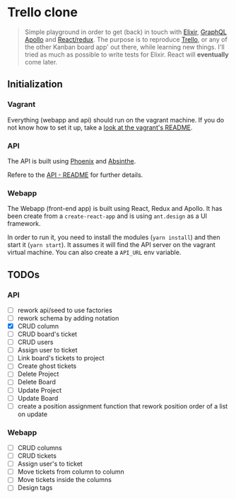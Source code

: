 # Trello clone

> Simple playground in order to get (back) in touch with [Elixir](https://elixir-lang.org/), [GraphQL](https://graphql.org/) [Apollo](https://www.apollographql.com/) and [React/redux](https://redux.js.org/).
> The purpose is to reproduce [Trello](https://trello.com/), or any of the other Kanban board app' out there, while learning new things.
> I'll tried as much as possible to write tests for Elixir. React will **eventually** come later.

## Initialization

### Vagrant
Everything (webapp and api) should run on the vagrant machine.
If you do not know how to set it up, take a [look at the vagrant's README](vagrant.d/README.md).

### API
The API is built using [Phoenix](http://phoenixframework.org/) and [Absinthe](http://absinthe-graphql.org/).

Refere to the [API - README](api/README.md) for further details.

### Webapp
The Webapp (front-end app) is built using React, Redux and Apollo.
It has been create from a `create-react-app` and is using `ant.design` as a UI framework.

In order to run it, you need to install the modules (`yarn install`) and then start it (`yarn start`).
It assumes it will find the API server on the vagrant virtual machine.
You can also create a `API_URL` env variable.

## TODOs

### API
- [ ] rework api/seed to use factories
- [ ] rework schema by adding notation
- [X] CRUD column
- [ ] CRUD board's ticket
- [ ] CRUD users
- [ ] Assign user to ticket
- [ ] Link board's tickets to project
- [ ] Create ghost tickets
- [ ] Delete Project
- [ ] Delete Board
- [ ] Update Project
- [ ] Update Board
- [ ] create a position assignment function that rework position order of a list on update

### Webapp
- [ ] CRUD columns
- [ ] CRUD tickets
- [ ] Assign user's to ticket
- [ ] Move tickets from column to column
- [ ] Move tickets inside the columns
- [ ] Design tags
